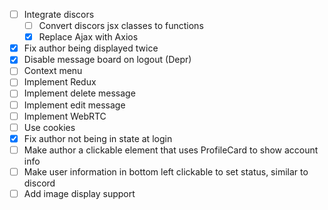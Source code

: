 - [ ] Integrate discors
    - [ ] Convert discors jsx classes to functions
    - [X] Replace Ajax with Axios
- [X] Fix author being displayed twice
- [X] Disable message board on logout (Depr)
- [ ] Context menu
- [ ] Implement Redux
- [ ] Implement delete message
- [ ] Implement edit message
- [ ] Implement WebRTC
- [ ] Use cookies
- [X] Fix author not being in state at login
- [ ] Make author a clickable element that uses ProfileCard to show account info
- [ ] Make user information in bottom left clickable to set status, similar to discord
- [ ] Add image display support
